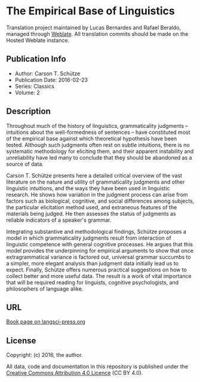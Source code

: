 # The Empirical Base of Linguistics
Translation project maintained by Lucas Bernardes and Rafael Beraldo, managed through [Weblate](https://weblate.org). All translation commits should be made on the Hosted Weblate instance.

## Publication Info

- Author: Carson T. Schütze
- Publication Date: 2016-02-23
- Series: Classics
- Volume: 2

## Description

Throughout much of the history of linguistics, grammaticality judgments – intuitions about the well-formedness of sentences – have constituted most of the empirical base against which theoretical hypothesis have been tested.
Although such judgments often rest on subtle intuitions, there is no systematic methodology for eliciting them, and their apparent instability and unreliability have led many to conclude that they should be abandoned as a source of data.

Carson T. Schütze presents here a detailed critical overview of the vast literature on the nature and utility of grammaticality judgments and other linguistic intuitions, and the ways they have been used in linguistic research. He shows how variation in the judgment process can arise from factors such as biological, cognitive, and social differences among subjects, the particular elicitation method used, and extraneous features of the materials being judged. He then assesses the status of judgments as reliable indicators of a speaker's grammar.

Integrating substantive and methodological findings, Schütze proposes a model in which grammaticality judgments result from interaction of linguistic competence with general cognitive processes. He argues that this model provides the underpinning for empirical arguments to show that once extragrammatical variance is factored out, universal grammar succumbs to a simpler, more elegant analysis than judgment data initially lead us to expect. Finally, Schütze offers numerous practical suggestions on how to collect better and more useful data. The result is a work of vital importance that will be required reading for linguists, cognitive psychologists, and philosophers of language alike. 

## URL

[Book page on langsci-press.org](http://langsci-press.org/catalog/book/89)

## License

Copyright: (c) 2016, the author.

All data, code and documentation in this repository is published under the
[Creative Commons Attribution 4.0 Licence](http://creativecommons.org/licenses/by/4.0/)
(CC BY 4.0).
